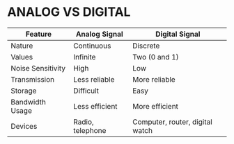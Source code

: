 # ANALOG VS DIGITAL

| Feature           | Analog Signal    | Digital Signal                  |
| ----------------- | ---------------- | ------------------------------- |
| Nature            | Continuous       | Discrete                        |
| Values            | Infinite         | Two (0 and 1)                   |
| Noise Sensitivity | High             | Low                             |
| Transmission      | Less reliable    | More reliable                   |
| Storage           | Difficult        | Easy                            |
| Bandwidth Usage   | Less efficient   | More efficient                  |
| Devices           | Radio, telephone | Computer, router, digital watch |

